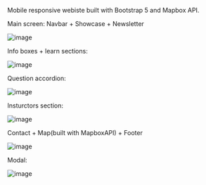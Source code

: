 Mobile responsive webiste built with Bootstrap 5 and Mapbox API.

Main screen: Navbar + Showcase + Newsletter

![image](https://user-images.githubusercontent.com/42185328/129159668-02cb2a2e-6f31-434c-b14e-9dd18df78803.png)


Info boxes + learn sections:

![image](https://user-images.githubusercontent.com/42185328/129159768-6933565a-d970-4608-aede-e27bbb6c9d09.png)


Question accordion:

![image](https://user-images.githubusercontent.com/42185328/129159926-a72e75e7-ec0f-405e-969e-fbd7ced33c99.png)


Insturctors section: 

![image](https://user-images.githubusercontent.com/42185328/129159998-27eab71b-4105-4f74-ad9a-fa9857d65438.png)


Contact + Map(built with MapboxAPI) + Footer

![image](https://user-images.githubusercontent.com/42185328/129160057-15a564f7-26e6-4e02-92fa-07bd4da4c8f8.png)


Modal:

![image](https://user-images.githubusercontent.com/42185328/129160281-2c900cb5-9bce-434c-8a17-ecb3acb5e0d8.png)













